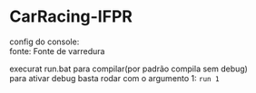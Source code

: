 # CarRacing-IFPR

config do console:<br>
fonte: Fonte de varredura<br>

execurat run.bat para compilar(por padrão compila sem debug)<br>
para ativar debug basta rodar com o argumento 1: `run 1`

